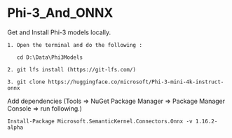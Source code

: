 # Phi-3_And_ONNX


Get and Install Phi-3 models locally. 

	1. Open the terminal and do the following : 

	   cd D:\Data\Phi3Models

	2. git lfs install (https://git-lfs.com/)

	3. git clone https://huggingface.co/microsoft/Phi-3-mini-4k-instruct-onnx
 

Add dependencies (Tools => NuGet Package Manager => Package Manager Console => run following.)

```
Install-Package Microsoft.SemanticKernel.Connectors.Onnx -v 1.16.2-alpha
```
